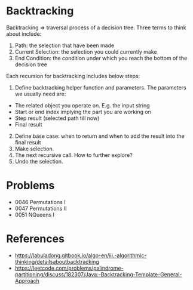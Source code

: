 # Backtracking 
Backtracking => traversal process of a decision tree. Three terms to think about include:

1. Path: the selection that have been made
2. Current Selection: the selection you could currently make 
3. End Condition: the condition under which you reach the bottom of the decision tree

Each recursion for backtracking includes below steps:
1. Define backtracking helper function and parameters. The parameters we usually need are:
 - The related object you operate on. E.g. the input string
 - Start or end index implying the part you are working on
 - Step result (selected path till now)
 - Final result
2. Define base case: when to return and when to add the result into the final result
3. Make selection.
4. The next recursive call. How to further explore? 
5. Undo the selection.

# Problems 
- 0046 Permutations I
- 0047 Permutations II
- 0051 NQueens I

# References 
- https://labuladong.gitbook.io/algo-en/iii.-algorithmic-thinking/detailsaboutbacktracking
- https://leetcode.com/problems/palindrome-partitioning/discuss/182307/Java:-Backtracking-Template-General-Approach